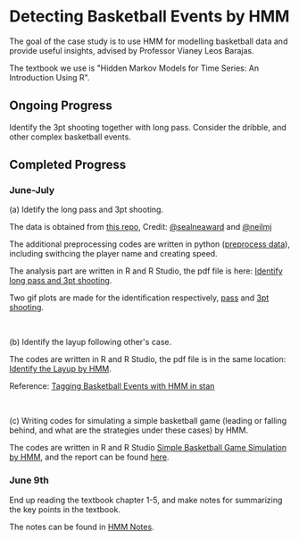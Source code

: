 # Detecting Basketball Events by HMM

The goal of the case study is to use HMM for modelling basketball data and provide useful insights, advised by Professor Vianey Leos Barajas.

The textbook we use is "Hidden Markov Models for Time Series: An Introduction Using R".

## Ongoing Progress 

Identify the 3pt shooting together with long pass. Consider the dribble, and other complex basketball events.

## Completed Progress

### June-July

(a) Idetify the long pass and 3pt shooting.

The data is obtained from [this repo](https://github.com/sealneaward/nba-movement-data), Credit: [@sealneaward](https://github.com/sealneaward) and [@neilmj](https://github.com/neilmj/BasketballData)

The additional preprocessing codes are written in python ([preprocess data](https://github.com/rachan1637/Basketball-case-study-by-HMM/tree/main/Basketball/data_preprocess)), including swithcing the player name and creating speed.

The analysis part are written in R and R Studio, the pdf file is here: [Identify long pass and 3pt shooting](https://github.com/rachan1637/Basketball-case-study-by-HMM/blob/main/Basketball/basketball2.pdf).

Two gif plots are made for the identification respectively, [pass](https://github.com/rachan1637/Basketball-case-study-by-HMM/blob/main/Basketball/event1_passing.gif) and [3pt shooting](https://github.com/rachan1637/Basketball-case-study-by-HMM/blob/main/Basketball/event28_3pt.gif).

<br>

(b) Identify the layup following other's case.

The codes are written in R and R Studio, the pdf file is in the same location: [Identify the Layup by HMM](https://github.com/rachan1637/Basketball-case-study-by-HMM/blob/main/Basketball/basketball.pdf).

Reference: [Tagging Basketball Events with HMM in stan](https://mc-stan.org/users/documentation/case-studies/bball-hmm.html#pre-process-data)

<br>

(c) Writing codes for simulating a simple basketball game (leading or falling behind, and what are the strategies under these cases) by HMM.

The codes are written in R and R Studio [Simple Basketball Game Simulation by HMM](https://github.com/rachan1637/Basketball-case-study-by-HMM/blob/main/Practice%20Code/Simulating-HMM-basketball.Rmd), and the report can be found [here](https://github.com/rachan1637/Basketball-case-study-by-HMM/blob/main/Practice%20Code/Simulating-HMM-basketball.pdf).

### June 9th
End up reading the textbook chapter 1-5, and make notes for summarizing the key points in the textbook.  

The notes can be found in [HMM Notes](https://github.com/rachan1637/Basketball-case-study-by-HMM/tree/main/HMM%20Notes).
